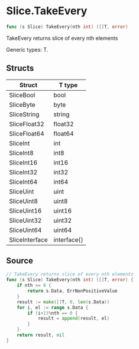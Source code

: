 # Slice.TakeEvery

```go
func (s Slice) TakeEvery(nth int) ([]T, error)
```

TakeEvery returns slice of every nth elements

Generic types: T.

## Structs

| Struct | T type |
| ------ | ------ |
| SliceBool | bool |
| SliceByte | byte |
| SliceString | string |
| SliceFloat32 | float32 |
| SliceFloat64 | float64 |
| SliceInt | int |
| SliceInt8 | int8 |
| SliceInt16 | int16 |
| SliceInt32 | int32 |
| SliceInt64 | int64 |
| SliceUint | uint |
| SliceUint8 | uint8 |
| SliceUint16 | uint16 |
| SliceUint32 | uint32 |
| SliceUint64 | uint64 |
| SliceInterface | interface{} |

## Source

```go
// TakeEvery returns slice of every nth elements
func (s Slice) TakeEvery(nth int) ([]T, error) {
	if nth <= 0 {
		return s.Data, ErrNonPositiveValue
	}
	result := make([]T, 0, len(s.Data))
	for i, el := range s.Data {
		if (i+1)%nth == 0 {
			result = append(result, el)
		}
	}
	return result, nil
}
```

